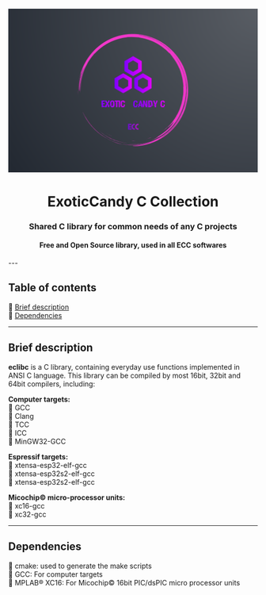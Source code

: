 ![alt text](media/banner.png)
<h1 align="center">ExoticCandy C Collection</h1>
<h3 align="center">Shared C library for common needs of any C projects</h3>
<h4 align="center">Free and Open Source library, used in all ECC softwares</h4>
---

## Table of contents
🔸 [Brief description](#brief-description) \
🔸 [Dependencies](#dependencies)

---

## Brief description

**eclibc** is a C library, containing everyday use functions implemented in ANSI C language. This library can be compiled by most 16bit, 32bit and 64bit compilers, including:

**Computer targets:**<br />
🔹 GCC<br />
🔹 Clang<br />
🔹 TCC<br />
🔹 ICC<br />
🔹 MinGW32-GCC<br />

**Espressif targets:**<br />
🔸 xtensa-esp32-elf-gcc<br />
🔸 xtensa-esp32s2-elf-gcc<br />
🔸 xtensa-esp32s2-elf-gcc<br />

**Micochip© micro-processor units:**<br />
🔸 xc16-gcc<br />
🔸 xc32-gcc<br />

---

## Dependencies

💠️ cmake: used to generate the make scripts<br />
💠️ GCC: For computer targets<br />
💠️ MPLAB® XC16: For Micochip© 16bit PIC/dsPIC micro processor units<br />
